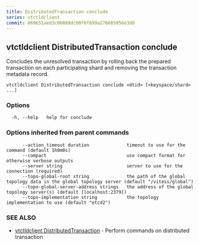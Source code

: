 ```yaml
---
title: DistributedTransaction conclude
series: vtctldclient
commit: 069651aed3c06088dc00f8f699a276665056e3d0
---
```

## vtctldclient DistributedTransaction conclude

Concludes the unresolved transaction by rolling back the prepared transaction on each participating shard and removing the transaction metadata record.

```
vtctldclient DistributedTransaction conclude <dtid> [<keyspace/shard> ...]
```

### Options

```
  -h, --help   help for conclude
```

### Options inherited from parent commands

```
      --action_timeout duration              timeout to use for the command (default 1h0m0s)
      --compact                              use compact format for otherwise verbose outputs
      --server string                        server to use for the connection (required)
      --topo-global-root string              the path of the global topology data in the global topology server (default "/vitess/global")
      --topo-global-server-address strings   the address of the global topology server(s) (default [localhost:2379])
      --topo-implementation string           the topology implementation to use (default "etcd2")
```

### SEE ALSO

* [vtctldclient DistributedTransaction](../)	 - Perform commands on distributed transaction

